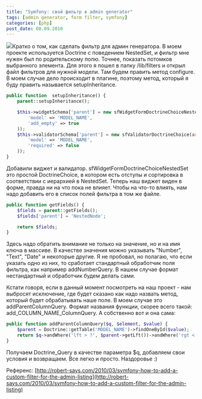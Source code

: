 ```yaml
---
title: "Symfony: свой фильтр в admin generator"
tags: [admin generator, form filter, symfony]
categories: [php]
post_date: 08.09.2010
---
```


<img class="oppic" src="{{site.url}}/img/symfony_logo.gif"/>Кратко о том, как сделать фильтр для админ генератора. В моем проекте используется Doctrine с поведением NestedSet, и фильтр мне нужен был по родительскому полю. Точнее, показать потомков выбранного элемента. Для этого я пошел в папку /lib/filters и открыл файл фильтров для нужной модели. Там будем править метод configure. В моем случае дело происходит в плагине, поэтому метод, который я буду править называется setupInheritance.<!--more-->

```php
public function  setupInheritance() {
    parent::setupInheritance();

    $this->widgetSchema['parent'] = new sfWidgetFormDoctrineChoiceNestedSet(array(
        'model' => 'MODEL_NAME',
        'add_empty' => true
    ));
    $this->validatorSchema['parent'] = new sfValidatorDoctrineChoice(array(
        'model' => 'MODEL_NAME',
        'required' => false
    ));
}
```

Добавили виджет и валидатор. sfWidgetFormDoctrineChoiceNestedSet это простой DoctrineChoice, в котором есть отступы и сортировка в соответствии с иерархией в NestedSet. Теперь наш виджет виден в форме, правда ни на что пока не влияет. Чтобы на что-то влиять, нам надо добавить его в список полей фильтра в том же файле.

```php
public function getFields() {
    $fields = parent::getFields();
    $fields['parent'] = 'NestedNode';

    return $fields;
}
```

Здесь надо обратить внимание не только на значение, но и на имя ключа в массиве. В качестве значения можно указывать "Number", "Text", "Date" и некоторые другие. Я не пробовал, но полагаю, что если указать одно из них, то сработает стандартный обработчик поля фильтра, как например addNumberQuery. В нашем случае формат нестандартный и обработчик будем делать сами.

Кстати говоря, если в данный момент посмотреть на наш проект - нам выбросят исключение, где будет сказано как надо назвать метод, который будет обрабатывать наше поле. В моем случае это addParentColumnQuery. Формат названия функции, скорее всего такой: add_COLUMN_NAME_ColumnQuery. А собственно вот и она сама:

```php
public function addParentColumnQuery($q, $element, $value) {
    $parent = Doctrine::getTable('MODEL_NAME')->findOneById($value);
    return $q->andWhere('lft > ?', $parent->getLft())->andWhere('rgt < ?', $parent->getRgt());
}
```

Получаем Doctrine_Query в качестве параметра $q, добавляем свои условия и возвращаем. Все легко и просто. Наздоровье :)

Референс: [http://robert-says.com/2010/03/symfony-how-to-add-a-custom-filter-for-the-admin-listing](http://robert-says.com/2010/03/symfony-how-to-add-a-custom-filter-for-the-admin-listing)
